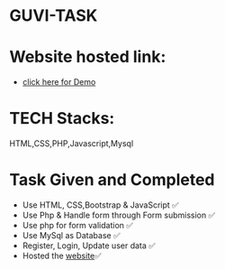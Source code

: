 # GUVI-TASK
# Website hosted link:
- [click here for Demo](https://skb-guvi.000webhostapp.com/)


# TECH Stacks:
HTML,CSS,PHP,Javascript,Mysql

# Task Given and Completed
- Use HTML, CSS,Bootstrap & JavaScript ✅
- Use Php & Handle form through Form submission ✅
- Use php for form validation ✅
- Use MySql as Database ✅
- Register, Login, Update user data ✅
- Hosted the [website](https://skb-guvi.000webhostapp.com/)✅ 
